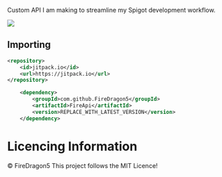 Custom API I am making to streamline my Spigot development workflow.

[![](https://jitpack.io/v/FireDragon5/FireApi.svg)](https://jitpack.io/#FireDragon5/FireApi)

## Importing
```xml
<repository>
    <id>jitpack.io</id>
    <url>https://jitpack.io</url>
</repository>
```
```xml
	<dependency>
	    <groupId>com.github.FireDragon5</groupId>
	    <artifactId>FireApi</artifactId>
	    <version>REPLACE_WITH_LATEST_VERSION</version>
	</dependency>
```
# Licencing Information
© FireDragon5
This project follows the MIT Licence!
